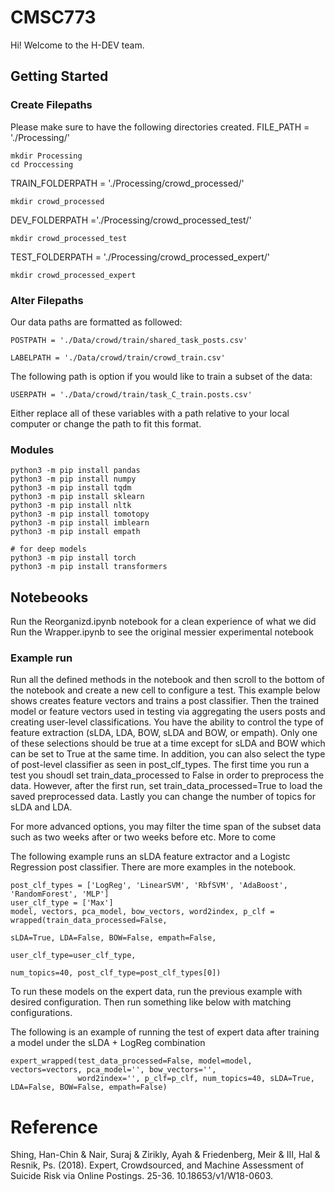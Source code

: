 # CMSC773
Hi! Welcome to the H-DEV team. 

## Getting Started
### Create Filepaths
Please make sure to have the following directories created.
FILE_PATH = './Processing/'
```
mkdir Processing
cd Proccessing
```

TRAIN_FOLDERPATH = './Processing/crowd_processed/'
```
mkdir crowd_processed
```

DEV_FOLDERPATH ='./Processing/crowd_processed_test/'
```
mkdir crowd_processed_test
```

TEST_FOLDERPATH = './Processing/crowd_processed_expert/'
```
mkdir crowd_processed_expert
```

### Alter Filepaths
Our data paths are formatted as followed:

```
POSTPATH = './Data/crowd/train/shared_task_posts.csv'

LABELPATH = './Data/crowd/train/crowd_train.csv'
```

The following path is option if you would like to train a subset of the data:

```
USERPATH = './Data/crowd/train/task_C_train.posts.csv'
```
Either replace all of these variables with a path relative to your local computer or change the path to fit this format. 

### Modules
```
python3 -m pip install pandas
python3 -m pip install numpy
python3 -m pip install tqdm
python3 -m pip install sklearn
python3 -m pip install nltk
python3 -m pip install tomotopy
python3 -m pip install imblearn
python3 -m pip install empath

# for deep models
python3 -m pip install torch
python3 -m pip install transformers
```

## Notebeooks
Run the Reorganizd.ipynb notebook for a clean experience of what we did
Run the Wrapper.ipynb to see the original messier experimental notebook


### Example run
Run all the defined methods in the notebook and then scroll to the bottom of the notebook and create a new cell to configure a test. This example below shows creates feature vectors and trains a post classifier. Then the trained model or feature vectors used in testing via aggregating the users posts and creating user-level classifications. You have the ability to control the type of feature extraction (sLDA, LDA, BOW, sLDA and BOW, or empath). Only one of these selections should be true at a time except for sLDA and BOW which can be set to True at the same time. In addition, you can also select the type of post-level classifier as seen in post_clf_types. The first time you run a test you shoudl set train_data_processed to False in order to preprocess the data. However, after the first run, set train_data_processed=True to load the saved preprocessed data. Lastly you can change the number of topics for sLDA and LDA. 

For more advanced options, you may filter the time span of the subset data such as two weeks after or two weeks before etc. More to come

The following example runs an sLDA feature extractor and a Logistc Regression post classifier. There are more examples in the notebook. 
```
post_clf_types = ['LogReg', 'LinearSVM', 'RbfSVM', 'AdaBoost', 'RandomForest', 'MLP']
user_clf_type = ['Max']
model, vectors, pca_model, bow_vectors, word2index, p_clf = wrapped(train_data_processed=False, 
                                                                    sLDA=True, LDA=False, BOW=False, empath=False,
                                                                    user_clf_type=user_clf_type, 
                                                                    num_topics=40, post_clf_type=post_clf_types[0])
```

To run these models on the expert data, run the previous example with desired configuration. Then run something like below with matching configurations.

The following is an example of running the test of expert data after training a model under the sLDA + LogReg combination

```
expert_wrapped(test_data_processed=False, model=model, vectors=vectors, pca_model='', bow_vectors='',
               word2index='', p_clf=p_clf, num_topics=40, sLDA=True, LDA=False, BOW=False, empath=False)
```


# Reference
Shing, Han-Chin & Nair, Suraj & Zirikly, Ayah & Friedenberg, Meir & III, Hal & Resnik, Ps. (2018). Expert, Crowdsourced, and Machine Assessment of Suicide Risk via Online Postings. 25-36. 10.18653/v1/W18-0603. 
